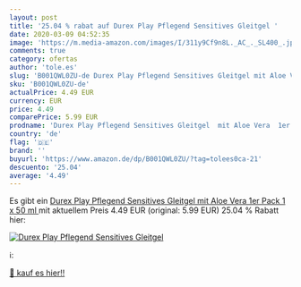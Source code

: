 ```yaml
---
layout: post
title: '25.04 % rabat auf Durex Play Pflegend Sensitives Gleitgel '
date: 2020-03-09 04:52:35
image: 'https://m.media-amazon.com/images/I/311y9Cf9n8L._AC_._SL400_.jpg'
comments: true
category: ofertas
author: 'tole.es'
slug: 'B001QWL0ZU-de Durex Play Pflegend Sensitives Gleitgel mit Aloe Vera 1er...'
sku: 'B001QWL0ZU-de'
actualPrice: 4.49 EUR
currency: EUR
price: 4.49
comparePrice: 5.99 EUR
prodname: 'Durex Play Pflegend Sensitives Gleitgel  mit Aloe Vera  1er Pack  1 x 50 ml '
country: 'de'
flag: '🇩🇪'
brand: ''
buyurl: 'https://www.amazon.de/dp/B001QWL0ZU/?tag=tolees0ca-21'
descuento: '25.04'
average: '4.49'
---
```


Es gibt ein [Durex Play Pflegend Sensitives Gleitgel  mit Aloe Vera  1er Pack  1 x 50 ml ](https://www.amazon.de/dp/B001QWL0ZU/?tag=tolees0ca-21) mit aktuellem Preis 4.49 EUR (original: 5.99 EUR) 25.04 % Rabatt hier:

[![Durex Play Pflegend Sensitives Gleitgel ](https://m.media-amazon.com/images/I/311y9Cf9n8L._AC_._SL400_.jpg)](https://www.amazon.de/dp/B001QWL0ZU/?tag=tolees0ca-21)

ℹ️:


[🛒 kauf es hier!!](https://www.amazon.de/dp/B001QWL0ZU/?tag=tolees0ca-21)

